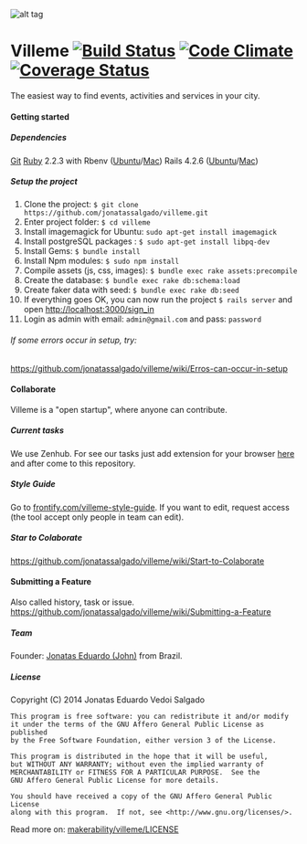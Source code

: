 ![alt tag](http://i.imgur.com/V7T6r88.jpg)

# Villeme [![Build Status](https://snap-ci.com/jonatassalgado/villeme/branch/master/build_image)](https://snap-ci.com/jonatassalgado/villeme/branch/master) [![Code Climate](https://codeclimate.com/github/makerability/villeme/badges/gpa.svg)](https://codeclimate.com/github/makerability/villeme) [![Coverage Status](https://img.shields.io/coveralls/jonatassalgado/villeme.svg)](https://coveralls.io/r/jonatassalgado/villeme?branch=master)

The easiest way to find events, activities and services in your city.

#### Getting started

##### Dependencies

[Git](http://git-scm.com/)
[Ruby](https://www.ruby-lang.org) 2.2.3 with Rbenv ([Ubuntu](http://goo.gl/GV3jz9)/[Mac](http://goo.gl/iopwFk))
Rails 4.2.6 ([Ubuntu](http://goo.gl/85rKbk)/[Mac](http://goo.gl/Zq6Rgv))

##### Setup the project

1. Clone the project: `$ git clone https://github.com/jonatassalgado/villeme.git`
2. Enter project folder: `$ cd villeme`
3. Install imagemagick for Ubuntu: `sudo apt-get install imagemagick`
4. Install postgreSQL packages : `$ sudo apt-get install libpq-dev`
5. Install Gems: `$ bundle install`
6. Install Npm modules: `$ sudo npm install`
7. Compile assets (js, css, images): `$ bundle exec rake assets:precompile`
8. Create the database: `$ bundle exec rake db:schema:load`
9. Create faker data with seed: `$ bundle exec rake db:seed`
10. If everything goes OK, you can now run the project `$ rails server` and open [http://localhost:3000/sign_in](http://localhost:3000/sign_in)
11. Login as admin with email: `admin@gmail.com` and pass: `password`

###### If some errors occur in setup, try:

https://github.com/jonatassalgado/villeme/wiki/Erros-can-occur-in-setup

#### Collaborate

Villeme is a "open startup", where anyone can contribute.

##### Current tasks

We use Zenhub. For see our tasks just add extension for your browser [here](https://www.zenhub.com/) and after come to this repository.

##### Style Guide

Go to [frontify.com/villeme-style-guide](https://app.frontify.com/d/sirfXbGEnYuj/villeme-style-guide). If you want to edit, request access (the tool accept only people in team can edit).

##### Star to Colaborate

https://github.com/jonatassalgado/villeme/wiki/Start-to-Colaborate

#### Submitting a Feature
Also called history, task or issue.
https://github.com/jonatassalgado/villeme/wiki/Submitting-a-Feature

##### Team

Founder: [Jonatas Eduardo (John)](https://www.facebook.com/jonataseduardo/) from Brazil.


##### License

Copyright (C) 2014  Jonatas Eduardo Vedoi Salgado

    This program is free software: you can redistribute it and/or modify
    it under the terms of the GNU Affero General Public License as published
    by the Free Software Foundation, either version 3 of the License.

    This program is distributed in the hope that it will be useful,
    but WITHOUT ANY WARRANTY; without even the implied warranty of
    MERCHANTABILITY or FITNESS FOR A PARTICULAR PURPOSE.  See the
    GNU Affero General Public License for more details.

    You should have received a copy of the GNU Affero General Public License
    along with this program.  If not, see <http://www.gnu.org/licenses/>.

Read more on: [makerability/villeme/LICENSE](https://github.com/makerability/villeme/blob/master/LICENSE)

